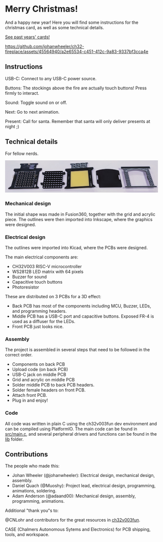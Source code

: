 # Merry Christmas!

And a happy new year! Here you will find some instructions for the christmas card, as well as some technical details. 

[See past years' cards!](https://github.com/Muoshy/christmas-cards)

https://github.com/johanwheeler/ch32-fireplace/assets/45564940/a2e65534-c451-412c-9a83-9337bf3cca4e

## Instructions

USB-C: Connect to any USB-C power source. 

Buttons: The stockings above the fire are actually touch buttons! Press firmly to interact.

Sound: Toggle sound on or off. 

Next: Go to next animation.

Present: Call for santa. Remember that santa will only deliver presents at night ;)


## Technical details

For fellow nerds.

![Major components laid out](Media/Components.jpg)

### Mechanical design

The initial shape was made in Fusion360, together with the grid and acrylic piece. The outlines were then imported into Inkscape, where the graphics were designed.  

### Electrical design

The outlines were imported into Kicad, where the PCBs were designed. 

The main electrical components are:

 - CH32V003 RISC-V microcontroller
 - WS2812B LED matrix with 64 pixels
 - Buzzer for sound
 - Capacitive touch buttons
 - Photoresistor

These are distributed on 3 PCBs for a 3D effect:

 - Back PCB has most of the components including MCU, Buzzer, LEDs, and programming headers.
 - Middle PCB has a USB-C port and capacitive buttons. Exposed FR-4 is used as a diffuser for the LEDs. 
 - Front PCB just looks nice.

### Assembly

The project is assembled in several steps that need to be followed in the correct order.

 - Components on back PCB
 - Upload code (on back PCB)
 - USB-C jack on middle PCB
 - Grid and acrylic on middle PCB
 - Solder middle PCB to back PCB headers.
 - Solder female headers on front PCB.
 - Attach front PCB.
 - Plug in and enjoy!

### Code

All code was written in plain C using the ch32v003fun dev environment and can be compiled using PlatformIO. The main code can be found in [src/main.c](SW/fireplace-PIO/src/main.c), and several peripheral drivers and functions can be found in the [lib](SW/fireplace-PIO/lib/) folder. 

## Contributions

The people who made this:

 - Johan Wheeler (@johanwheeler): Electrical design, mechanical design, assembly.
 - Daniel Quach (@Muoshy): Project lead, electrical design, programming, animations, soldering.
 - Adam Anderson (@adaand00): Mechanical design, assembly, programming, animations. 

Additional "thank you"s to:

@CNLohr and contributors for the great resources in [ch32v003fun](https://github.com/cnlohr/ch32v003fun/tree/master).

CASE (Chalmers Autonomous Sytems and Electronics) for PCB shipping, tools, and workspace. 

